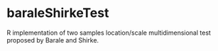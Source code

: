 # baraleShirkeTest
R implementation of two samples location/scale multidimensional test proposed by Barale and Shirke.
